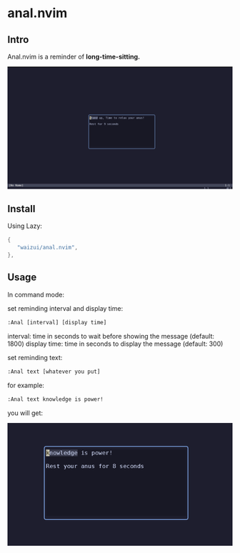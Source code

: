 # anal.nvim

## Intro

Anal.nvim is a reminder of **long-time-sitting.**

![preview](./pic.png)

## Install

Using Lazy:


```lua
{
   "waizui/anal.nvim",
},
```

## Usage

In command mode:

set reminding interval and display time:
```txt
:Anal [interval] [display time]
```
interval: time in seconds to wait before showing the message (default: 1800)
display time: time in seconds to display the message (default: 300)

set reminding text:
```txt
:Anal text [whatever you put]
```
for example:
```txt
:Anal text knowledge is power!
```
you will get:

![text](./text.png)

